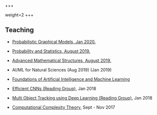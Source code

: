 +++

weight=2
+++

## Teaching



<div class="row">

<div class="col-lg-10 col-centered">

<ul>
<li><p><a href="/teaching/prob-graph-models">Probabilistic Graphical Models, Jan 2020.</a></p></li>
<li><p><a href="/teaching/prob-stat">Probability and Statistics, August 2019.</a></p></li>
<li><p><a href="/teaching/adv-math-structs">Advanced Mathematical Structures, August 2019. </a></p></li>
<li><p><a >AI/ML for Natural Sciences</a> (Aug 2019) (Jan 2019)</p></li>
<li><p><a href="https://cie.iiit.ac.in/aiml/" target="_blank">Foundations of Artificial Intelligence and Machine Learning</a></p></li>
<li><p><a href="/teaching/efficient-cnns">Efficient CNNs (Reading Group)</a>, Jan 2018</p></li>
<li><p><a href="/teaching/mot">Multi Object Tracking using Deep Learning (Reading Group)</a>, Jan 2018</p></li>

<li><p><a href="/teaching/complexity-theory">Computational Complexity Theory</a>, Sept - Nov 2017</p></li>
</ul>

</div>
</div>